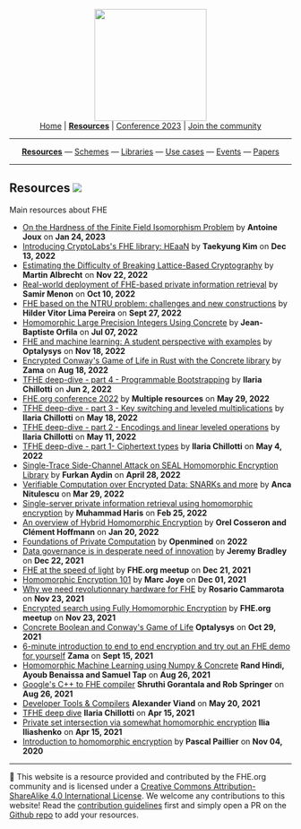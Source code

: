 <!-- Main header navigation -->
<p align="center">
  <img width="200" src="https://user-images.githubusercontent.com/5758427/180978488-db825482-5a58-4c7c-9589-c494a6f0be04.png"><br/>
  <a href="https://fhe-org.github.io">Home</a> | <a href="https://fhe-org.github.io/resources"><b>Resources</b></a> | <a href="https://fhe-org.github.io/conferences/conference-2023/home">Conference 2023</a> | <a href="https://fhe-org.github.io/community">Join the community</a>
</p>
<hr/>
<!-- /Main header navigation -->
<!-- Resource categories links -->
<p align="center">
  <a href="https://fhe-org.github.io/resources"><b>Resources</b></a>
  —
  <a href="https://fhe-org.github.io/resources/schemes">Schemes</a>
  —
  <a href="https://fhe-org.github.io/resources/libraries">Libraries</a>
  —
  <a href="https://fhe-org.github.io/resources/use-cases">Use cases</a>
  —
  <a href="https://fhe-org.github.io/resources/events">Events</a>
  —
  <a href="https://fhe-org.github.io/resources/papers">Papers</a>
</p>
<hr/>
<!-- /Resource categories links -->

## Resources [<img src="https://img.shields.io/badge/Github-edit%20this%20page-lightgrey">](https://github.com/FHE-org/fhe-org.github.io/blob/main/resources.md)

Main resources about FHE

- [On the Hardness of the Finite Field Isomorphism Problem](https://fhe-org.github.io/meetups/On_the_Hardness_of_the_Finite_Field_Isomorphism_Problem) 	by **Antoine Joux** on **Jan 24, 2023**
- [Introducing CryptoLabs's FHE library: HEaaN](https://fhe-org.github.io/meetups/Introducing_the_HEaaN_library_by_CryptoLab) by **Taekyung Kim** on **Dec 13, 2022**
- [Estimating the Difficulty of Breaking Lattice-Based Cryptography](https://fhe-org.github.io/meetups/Estimating_the_Difficulty_of_Breaking_Lattice_Based_Cryptography) by **Martin Albrecht** on **Nov 22, 2022**
- [Real-world deployment of FHE-based private information retrieval](https://fhe-org.github.io/meetups/real_world_deployment_of_FHE_based_private_information_retrieval) by **Samir Menon** on **Oct 10, 2022**
- [FHE based on the NTRU problem: challenges and new constructions](https://fhe-org.github.io/meetups/FHE_based_on_the_NTRU_problem) by	**Hilder Vitor Lima Pereira** on **Sept 27, 2022**
- [Homomorphic Large Precision Integers Using Concrete](https://fhe-org.github.io/meetups/homomorphic-Large-Precision-Integers-Using-Concrete) by **Jean-Baptiste Orfila** on **Jul 07, 2022**
- [FHE and machine learning: A student perspective with examples](https://medium.com/optalysys/fhe-and-machine-learning-a-student-perspective-with-examples-88d70664a6cb) by **Optalysys** on **Nov 18, 2022**
- [Encrypted Conway's Game of Life in Rust with the Concrete library](https://www.zama.ai/post/the-game-of-life-rebooted-with-concrete-v0-2) by **Zama** on **Aug 18, 2022**
- [TFHE deep-dive - part 4 - Programmable Bootstrapping](https://www.zama.ai/post/tfhe-deep-dive-part-4) by **Ilaria Chillotti** on **Jun 2, 2022**
- [FHE.org conference 2022](https://fhe-org.github.io/conferences/conference-2022/resources) by **Multiple resources** on **May 29, 2022**
- [TFHE deep-dive - part 3 - Key switching and leveled multiplications](https://www.zama.ai/post/tfhe-deep-dive-part-3) by **Ilaria Chillotti** on **May 18, 2022**
- [TFHE deep-dive - part 2 - Encodings and linear leveled operations](https://www.zama.ai/post/tfhe-deep-dive-part-2) by **Ilaria Chillotti** on **May 11, 2022**
- [TFHE deep-dive - part 1- Ciphertext types](https://www.zama.ai/post/tfhe-deep-dive-part-1) by **Ilaria Chillotti** on **May 4, 2022**
- [Single-Trace Side-Channel Attack on SEAL Homomorphic Encryption Library](https://fhe-org.github.io/meetups/single-trace-side-channel-attack-on-seal-homomorphic-encryption-library) by **Furkan Aydin** on **April 28, 2022**
- [Verifiable Computation over Encrypted Data: SNARKs and more](https://fhe-org.github.io/meetups/verifiable-computation-over-encrypted-data-snarks-and-more) by **Anca Nitulescu** on **Mar 29, 2022**
- [Single-server private information retrieval using homomorphic encryption](https://fhe-org.github.io/meetups/single-server-private-information-retrieval-using-homomorphic-encryption) by **Muhammad Haris** on **Feb 25, 2022**
- [An overview of Hybrid Homomorphic Encryption](https://fhe-org.github.io/meetups/an-overview-of-hybrid-homomorphic-encryption) by **Orel Cosseron and Clément Hoffmann** on **Jan 20, 2022**
- [Foundations of Private Computation](https://courses.openmined.org/courses/foundations-of-private-computation)  by **Openmined** on **2022**
- [Data governance is in desperate need of innovation](https://www.zama.ai/post/data-governance-is-in-desperate-need-of-innovation) by **Jeremy Bradley** on **Dec 22, 2021**
- [FHE at the speed of light](https://fhe-org.github.io/meetups/fhe-at-the-speed-of-light) by **FHE.org meetup** on **Dec 21, 2021**
- [Homomorphic Encryption 101](https://www.zama.ai/post/homomorphic-encryption-101) by **Marc Joye** on **Dec 01, 2021**
- [Why we need revolutionnary hardware for FHE](https://fhe-org.github.io/meetups/why-we-need-revolutionary-hardware-for-fhe) by **Rosario Cammarota** on **Nov 23, 2021**
- [Encrypted search using Fully Homomorphic Encryption](https://medium.com/optalysys/encrypted-search-using-fully-homomorphic-encryption-4431e987ba40) by **FHE.org meetup** on **Nov 23, 2021**
- [Concrete Boolean and Conway's Game of Life](https://medium.com/p/f2bcfd614131/) **Optalysys** on **Oct 29, 2021**
- [6-minute introduction to end to end encryption and try out an FHE demo for yourself](https://6min.zama.ai/) **Zama** on **Sept 15, 2021**
- [Homomorphic Machine Learning using Numpy & Concrete](https://fhe-org.github.io/meetups/running-numpy-programs-homomorphically) **Rand Hindi, Ayoub Benaissa and Samuel Tap** on **Aug 26, 2021**
- [Google's C++ to FHE compiler](https://fhe-org.github.io/meetups/google-c++-to-fhe-transpiler) **Shruthi Gorantala and Rob Springer** on **Aug 26, 2021**
- [Developer Tools & Compilers](https://fhe-org.github.io/meetups/fhe-development-tools) **Alexander Viand** on **May 20, 2021**
- [TFHE deep dive](https://fhe-org.github.io/meetups/tfhe-deep-dive) **Ilaria Chillotti** on **Apr 15, 2021**
- [Private set intersection via somewhat homomorphic encryption](https://fhe-org.github.io/meetups/private-set-intersection-via-somewhat-homomorphic-encryption)  **Ilia Iliashenko** on **Apr 15, 2021**
- [Introduction to homomorphic encryption](https://fhe-org.github.io/meetups/introduction-to-fhe) by **Pascal Paillier** on **Nov 04, 2020**


<!--- Footer --->
<hr/>
💙 This website is a resource provided and contributed by the FHE.org community and is licensed under a <a rel="license" href="http://creativecommons.org/licenses/by-sa/4.0/">Creative Commons Attribution-ShareAlike 4.0 International License</a>. We welcome any contributions to this website! Read the <a href="https://fhe-org.github.io/contrib">contribution guidelines</a> first and simply open a PR on the <a href="https://github.com/fhe-org/fhe-org">Github repo</a> to add your resources.
